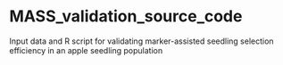 # MASS_validation_source_code
 Input data and R script for validating marker-assisted seedling selection efficiency in an apple seedling population
